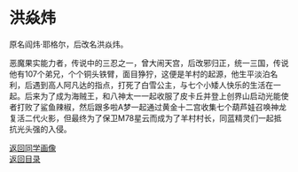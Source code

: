 # 洪焱炜

原名阎炜·耶格尔，后改名洪焱炜。

恶魔果实能力者，传说中的三忍之一，曾大闹天宫，后改邪归正，统一三国，传说他有107个弟兄，个个铜头铁臂，面目狰狞，这便是羊村的起源，他生平淡泊名利，后遇到高人阿凡达的指点，打死了白雪公主，与七个小矮人快乐的生活在一起。后来为了成为海贼王，和八神太一一起收服了皮卡丘并登上创界山启动光能使者打败了鲨鱼辣椒，然后跟多啦A梦一起通过黄金十二宫收集七个葫芦娃召唤神龙复活二代火影，但最终为了保卫M78星云而成为了羊村村长，同蓝精灵们一起抵抗光头强的入侵。

[返回同学画像](/同学画像.html)  
[返回目录](/index.html)
